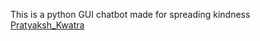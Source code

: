 This is a python GUI chatbot made for spreading kindness
<br/>
[Pratyaksh_Kwatra](https://www.pratyakshkwatra.in/)
